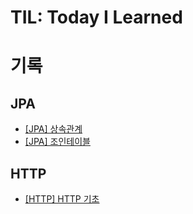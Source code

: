 # TIL:  Today I Learned
# 기록
## JPA
- [[JPA] 상속관계](./JPA/상속관계.md)
- [[JPA] 조인테이블](./JPA/조인%20테이블.md)
## HTTP 
- [[HTTP] HTTP 기초](./HTTP/HTTP_웹의_기초.md)